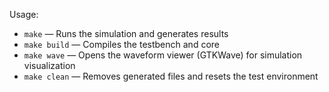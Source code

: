 Usage:
- `make` — Runs the simulation and generates results
- `make build` — Compiles the testbench and core
- `make wave` — Opens the waveform viewer (GTKWave) for simulation visualization
- `make clean` — Removes generated files and resets the test environment